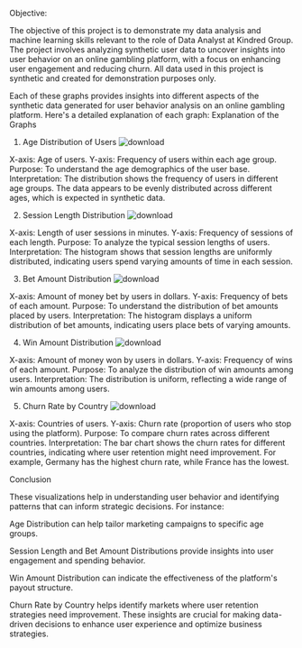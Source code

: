 Objective:

The objective of this project is to demonstrate my data analysis and machine learning skills relevant to the role of Data Analyst at Kindred Group. The project involves analyzing synthetic user data to uncover insights into user behavior on an online gambling platform, with a focus on enhancing user engagement and reducing churn. All data used in this project is synthetic and created for demonstration purposes only.

Each of these graphs provides insights into different aspects of the synthetic data generated for user behavior analysis on an online gambling platform. Here's a detailed explanation of each graph:
Explanation of the Graphs


1. Age Distribution of Users
![download](https://github.com/danilablagorodniy37/User-Behavior-Analysis-for-Kindred-Group/assets/74470460/3b5c79bc-7207-4748-8601-e429b0432b37)


X-axis: Age of users. Y-axis: Frequency of users within each age group. Purpose: To understand the age demographics of the user base. Interpretation: The distribution shows the frequency of users in different age groups. The data appears to be evenly distributed across different ages, which is expected in synthetic data.


2. Session Length Distribution
![download](https://github.com/danilablagorodniy37/User-Behavior-Analysis-for-Kindred-Group/assets/74470460/01701ca4-ef55-4176-9e2c-a23041763226)


X-axis: Length of user sessions in minutes. Y-axis: Frequency of sessions of each length. Purpose: To analyze the typical session lengths of users. Interpretation: The histogram shows that session lengths are uniformly distributed, indicating users spend varying amounts of time in each session.


3. Bet Amount Distribution
![download](https://github.com/danilablagorodniy37/User-Behavior-Analysis-for-Kindred-Group/assets/74470460/5984e8f8-53e2-49a1-b56d-71aafae54f8c)


X-axis: Amount of money bet by users in dollars. Y-axis: Frequency of bets of each amount. Purpose: To understand the distribution of bet amounts placed by users. Interpretation: The histogram displays a uniform distribution of bet amounts, indicating users place bets of varying amounts.

4. Win Amount Distribution
![download](https://github.com/danilablagorodniy37/User-Behavior-Analysis-for-Kindred-Group/assets/74470460/d1398c00-1ebd-4416-bcaf-4a11c336907b)


X-axis: Amount of money won by users in dollars. Y-axis: Frequency of wins of each amount. Purpose: To analyze the distribution of win amounts among users. Interpretation: The distribution is uniform, reflecting a wide range of win amounts among users.


5. Churn Rate by Country
![download](https://github.com/danilablagorodniy37/User-Behavior-Analysis-for-Kindred-Group/assets/74470460/a3e35332-0309-4e86-8177-43a9fe04cd8e)


X-axis: Countries of users. Y-axis: Churn rate (proportion of users who stop using the platform). Purpose: To compare churn rates across different countries. Interpretation: The bar chart shows the churn rates for different countries, indicating where user retention might need improvement. For example, Germany has the highest churn rate, while France has the lowest.

Conclusion

These visualizations help in understanding user behavior and identifying patterns that can inform strategic decisions. For instance:

Age Distribution can help tailor marketing campaigns to specific age groups.

Session Length and Bet Amount Distributions provide insights into user engagement and spending behavior.

Win Amount Distribution can indicate the effectiveness of the platform's payout structure.

Churn Rate by Country helps identify markets where user retention strategies need improvement. These insights are crucial for making data-driven decisions to enhance user experience and optimize business strategies.
